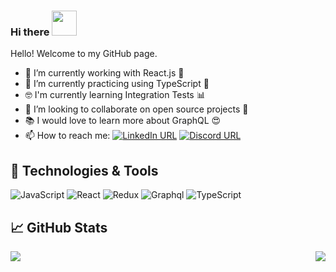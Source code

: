 ### Hi there <img src="https://media.giphy.com/media/KGMzZvWa5su2O5LCVR/source.gif" width="40" height="40" />

Hello! Welcome to my GitHub page.


- 🔭 I’m currently working with React.js 🚀
- 🌱 I’m currently practicing using TypeScript 💪
- 🤓 I'm currently learning Integration Tests 📊
- 👯 I’m looking to collaborate on open source projects 🤗
- 📚 I would love to learn more about GraphQL 😍
- 📫 How to reach me:   <a href="https://www.linkedin.com/in/andrea-m-0b40051bb/">![LinkedIn URL](https://img.shields.io/twitter/url?label=LinkedIn&logo=LinkedIn&style=social&url=https%3A%2F%2Fwww.linkedin.com%2Fin%2Fandrea-m-0b40051bb%2F)</a>   <a href="https://discord.com/channels/@me">![Discord URL](https://img.shields.io/twitter/url?label=Discord&logo=Discord&style=social&url=https%3A%2F%2Fdiscord.com)</a>

## 🔧 Technologies & Tools
![JavaScript](https://img.shields.io/badge/Code-JavaScript-informational?style=flat&logo=javascript&logoColor=yellow&color=2bbc8a)
![React](https://img.shields.io/badge/Code-React-informational?style=flat&logo=react&logoColor=blue&color=2bbc8a)
![Redux](https://img.shields.io/badge/Code-Redux-informational?style=flat&logo=redux&logoColor=violet&color=2bbc8a)
![Graphql](https://img.shields.io/badge/Code-Graphql-informational?style=flat&logo=graphql&logoColor=e535ab&color=2bbc8a)
![TypeScript](https://img.shields.io/badge/Code-TypeScript-informational?style=flat&logo=typescript&logoColor=blue&color=2bbc8a)


## &#x1f4c8; GitHub Stats

<img align="left" src="https://github-readme-stats.vercel.app/api/top-langs/?username=andrmaz&theme=dracula" />
<img align="right" src="https://github-readme-stats.vercel.app/api/?username=andrmaz&theme=dracula" />


